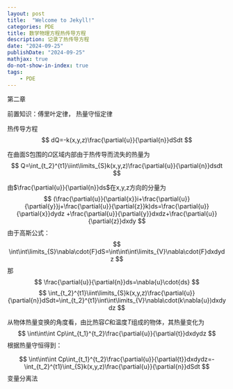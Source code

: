```yaml
---
layout: post
title:  "Welcome to Jekyll!"
categories: PDE
title: 数学物理方程热传导方程
description: 记录了热传导方程
date: "2024-09-25"
publishDate: "2024-09-25"
mathjax: true
do-not-show-in-index: true
tags:
    - PDE
---
```


第二章

前置知识：傅里叶定律， 热量守恒定律

热传导方程
$$
dQ=-k(x,y,z)\frac{\partial{u}}{\partial{n}}dSdt
$$

在曲面S包围的$\Omega$区域内部由于热传导而流失的热量为
$$
Q=\int_{t_2}^{t1}\iint\limits_{S}k(x,y,z)\frac{\partial{u}}{\partial{n}}dsdt
$$

由$\frac{\partial{u}}{\partial{n}}ds$在x,y,z方向的分量为
$$
(\frac{\partial{u}}{\partial{x}}i+\frac{\partial{u}}{\partial{y}}j+\frac{\partial{u}}{\partial{z}}k)ds=\frac{\partial{u}}{\partial{x}}dydz +\frac{\partial{u}}{\partial{y}}dxdz+\frac{\partial{u}}{\partial{z}}dxdy
$$
由于高斯公式：
$$
\int\int\limits_{S}\nabla\cdot{F}dS=\int\int\int\limits_{V}\nabla\cdot{F}dxdydz
$$
那
$$
\frac{\partial{u}}{\partial{n}}ds=\nabla{u}\cdot{ds}
$$
$$
\int_{t_2}^{t1}\iint\limits_{S}k(x,y,z)\frac{\partial{u}}{\partial{n}}dSdt=\int_{t_2}^{t1}\int\int\limits_{V}\nabla\cdot(k\nabla{u})dxdydz
$$

从物体热量变换的角度看，由比热容$C$和温度$T$组成的物体，其热量变化为
$$
\int\int\int Cp\int_{t_1}^{t_2}\frac{\partial{u}}{\partial{t}}dxdydz
$$
根据热量守恒得到：

$$
\int\int\int Cp\int_{t_1}^{t_2}\frac{\partial{u}}{\partial{t}}dxdydz=-\int_{t_2}^{t1}\int_{S}k(x,y,z)\frac{\partial{u}}{\partial{n}}dSdt
$$
变量分离法
